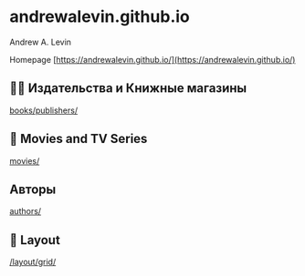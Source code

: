 # andrewalevin.github.io
Andrew A. Levin



Homepage [https://andrewalevin.github.io/](https://andrewalevin.github.io/)


## 📕📇 Издательства и Книжные магазины

[books/publishers/](books/publishers/)


## 🎥 Movies and TV Series

[movies/](movies/)


## Авторы

[authors/](authors/)


## 📐 Layout

[/layout/grid/](/layout/grid/)
